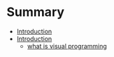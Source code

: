 # Summary

* [Introduction](README.md)
* [Introduction](01_Introduction)
   * [what is visual programming](testing-2/whatisvisual_programming_md)

